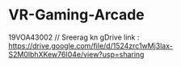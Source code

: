 # VR-Gaming-Arcade

19VOA43002 // Sreerag kn
gDrive link : https://drive.google.com/file/d/1524zrc1wMj3lax-S2M0lbhXKew76I04e/view?usp=sharing
